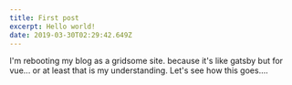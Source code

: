 ```yaml
---
title: First post
excerpt: Hello world!
date: 2019-03-30T02:29:42.649Z
---
```


I'm rebooting my blog as a gridsome site. because it's like gatsby but for vue... or at least that is my understanding. Let's see how this goes....
